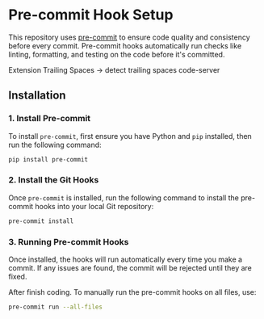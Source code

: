 # Pre-commit Hook Setup

This repository uses [pre-commit](https://pre-commit.com/) to ensure code quality and consistency before every commit. Pre-commit hooks automatically run checks like linting, formatting, and testing on the code before it's committed.

Extension Trailing Spaces -> detect trailing spaces code-server
## Installation

### 1. Install Pre-commit

To install `pre-commit`, first ensure you have Python and `pip` installed, then run the following command:

```bash
pip install pre-commit
```
### 2. Install the Git Hooks

Once `pre-commit` is installed, run the following command to install the pre-commit hooks into your local Git repository:

```bash
pre-commit install
```
### 3. Running Pre-commit Hooks
Once installed, the hooks will run automatically every time you make a commit. If any issues are found, the commit will be rejected until they are fixed.

After finish coding. To manually run the pre-commit hooks on all files, use:
```bash
pre-commit run --all-files
```
